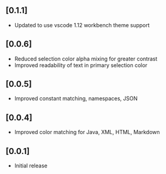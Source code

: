 ## [0.1.1]
- Updated to use vscode 1.12 workbench theme support
## [0.0.6]
- Reduced selection color alpha mixing for greater contrast
- Improved readability of text in primary selection color
## [0.0.5]
- Improved constant matching, namespaces, JSON
## [0.0.4]
- Improved color matching for Java, XML, HTML, Markdown
## [0.0.1]
- Initial release
